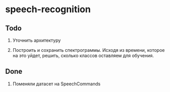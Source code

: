 # speech-recognition

## Todo

1. Уточнить архитектуру

2. Построить и сохранить спектрограммы. Исходя из времени, которое на это уйдет, решить, сколько классов оставляем для обучения.

## Done

1. Поменяли датасет на SpeechCommands